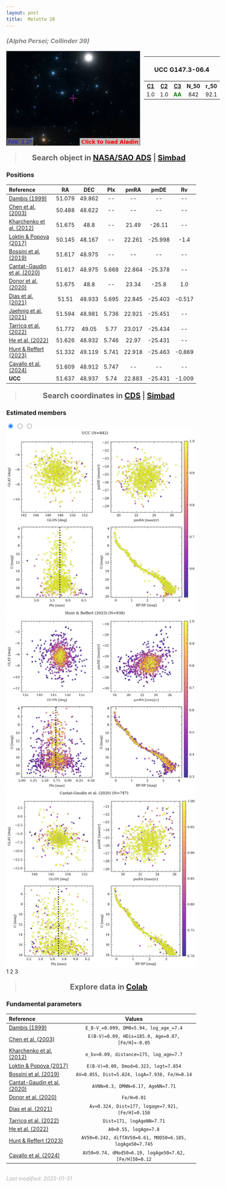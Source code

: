```yaml
---
layout: post
title:  Melotte 20
---
```

<h3><span style="color: #808080;"><i>(Alpha Persei; Collinder 39)</i></span></h3><div style="display: flex; justify-content: space-between; width:720px;height:250px">
<div style="text-align: center;">
<!-- WEBP image -->
<img id="myImage" src="https://raw.githubusercontent.com/ucc23/Q2N/main/plots/melotte20_aladin.webp" alt="Clickable Image" style="width:355px;height:250px; cursor: pointer;">

<!-- Div to contain Aladin Lite viewer -->
<div id="aladin-lite-div" style="width:355px;height:250px;display:none;"></div>

<!-- Aladin Lite script (will be loaded after the image is clicked) -->
<script type="text/javascript">
// Function to load Aladin Lite after image click and hide the image
function loadAladinLiteAndHideImage() {
    // Dynamically load the Aladin Lite script
    let aladinScript = document.createElement('script');
    aladinScript.src = "https://aladin.cds.unistra.fr/AladinLite/api/v3/latest/aladin.js";
    aladinScript.charset = "utf-8";
    aladinScript.onload = function () {
        A.init.then(() => {
            let aladin = A.aladin('#aladin-lite-div', {survey:"P/DSS2/color", fov:3.07, target: "51.637 48.937"});
            // Remove the image
            document.getElementById('myImage').remove();
            // Hide the image
            //document.getElementById('myImage').style.visibility = "hidden";
            // Show the Aladin Lite viewer
            document.getElementById('aladin-lite-div').style.display = 'block';
        });
     };
    document.head.appendChild(aladinScript);
}
// Event listener for image click
document.getElementById('myImage').addEventListener('click', loadAladinLiteAndHideImage);
</script>
</div>
<!-- Left block -->

<table style="text-align: center; width:355px;height:250px;">
  <!-- Row 1 (title) -->
  <tr>
    <td colspan="5"><h3>UCC G147.3-06.4</h3></td>
  </tr>
  <!-- Row 2 -->
  <tr>
    <th><a href="https://ucc.ar/faq#what-are-the-c1-c2-and-c3-parameters" title="Photometric class">C1</a></th>
    <th><a href="https://ucc.ar/faq#what-are-the-c1-c2-and-c3-parameters" title="Density class">C2</a></th>
    <th><a href="https://ucc.ar/faq#what-are-the-c1-c2-and-c3-parameters" title="Combined class">C3</a></th>
    <th><div title="Stars with membership probability >50%">N_50</div></th>
    <th><div title="Radius that contains half the members [arcmin]">r_50</div></th>
  </tr>
  <!-- Row 3 -->
  <tr>
    <td>1.0</td>
    <td>1.0</td>
    <td><span style="color: green; font-weight: bold;">A</span><span style="color: green; font-weight: bold;">A</span></td>
    <td>842</td>
    <td>92.1</td>
  </tr>
</table>
</div>

> <p style="text-align:center; font-weight: bold; font-size:20px">Search object in <a data-umami-event="nasa_search" href="https://ui.adsabs.harvard.edu/search/q=%20collection%3Aastronomy%20body%3A%22Melotte%2020%22&sort=date%20desc%2C%20bibcode%20desc&p_=0" target="_blank">NASA/SAO ADS</a> | <a data-umami-event="simbad_search" href="https://simbad.cds.unistra.fr/simbad/sim-id-refs?Ident=melotte20" target="_blank">Simbad</a></p>


### Positions

| Reference    | RA    | DEC   | Plx  | pmRA  | pmDE   |  Rv  |
| :---         | :---: | :---: | :---: | :---: | :---: | :---: |
|[Dambis (1999)](https://ui.adsabs.harvard.edu/abs/1999AstL...25....7D) | 51.079 | 49.862 | -- | -- | -- | -- |
|[Chen et al. (2003)](https://ui.adsabs.harvard.edu/abs/2003AJ....125.1397C) | 50.488 | 48.622 | -- | -- | -- | -- |
|[Kharchenko et al. (2012)](https://ui.adsabs.harvard.edu/abs/2012A%26A...543A.156K) | 51.675 | 48.8 | -- | 21.49 | -26.11 | -- |
|[Loktin & Popova (2017)](https://ui.adsabs.harvard.edu/abs/2017AstBu..72..257L) | 50.145 | 48.167 | -- | 22.261 | -25.998 | -1.4 |
|[Bossini et al. (2019)](https://ui.adsabs.harvard.edu/abs/2019A%26A...623A.108B) | 51.617 | 48.975 | -- | -- | -- | -- |
|[Cantat-Gaudin et al. (2020)](https://ui.adsabs.harvard.edu/abs/2020A%26A...640A...1C) | 51.617 | 48.975 | 5.668 | 22.864 | -25.378 | -- |
|[Donor et al. (2020)](https://ui.adsabs.harvard.edu/abs/2020AJ....159..199D) | 51.675 | 48.8 | -- | 23.34 | -25.8 | 1.0 |
|[Dias et al. (2021)](https://ui.adsabs.harvard.edu/abs/2021MNRAS.504..356D) | 51.51 | 48.933 | 5.695 | 22.845 | -25.403 | -0.517 |
|[Jaehnig et al. (2021)](https://ui.adsabs.harvard.edu/abs/2021ApJ...923..129J) | 51.594 | 48.981 | 5.736 | 22.921 | -25.451 | -- |
|[Tarricq et al. (2022)](https://ui.adsabs.harvard.edu/abs/2022A%26A...659A..59T) | 51.772 | 49.05 | 5.77 | 23.017 | -25.434 | -- |
|[He et al. (2022)](https://ui.adsabs.harvard.edu/abs/2022ApJS..262....7H) | 51.626 | 48.932 | 5.746 | 22.97 | -25.431 | -- |
|[Hunt & Reffert (2023)](https://ui.adsabs.harvard.edu/abs/2023A%26A...673A.114H) | 51.332 | 49.119 | 5.741 | 22.918 | -25.463 | -0.869 |
|[Cavallo et al. (2024)](https://ui.adsabs.harvard.edu/abs/2024AJ....167...12C) | 51.609 | 48.912 | 5.747 | -- | -- | -- |
| **UCC** |51.637 | 48.937 | 5.74 | 22.883 | -25.431 | -1.009 |

> <p style="text-align:center; font-weight: bold; font-size:20px">Search coordinates in <a data-umami-event="cds_coord_search" href="https://cdsportal.u-strasbg.fr/?target=51.637,+48.937" target="_blank">CDS</a> | <a data-umami-event="simbad_coord_search" href="https://simbad.cds.unistra.fr/mobile/object_list.html?coord=51.637%2048.937&output=json&radius=5&userEntry=melotte20" target="_blank">Simbad</a></p>

### Estimated members

<div class="carousel">
<input type="radio" name="radio-btn" id="slide1" checked>
<input type="radio" name="radio-btn" id="slide2">
<input type="radio" name="radio-btn" id="slide3">
<div class="slides">
<div class="slide">
<a href="https://raw.githubusercontent.com/ucc23/Q2N/main/plots/melotte20.webp" target="_blank">
<img src="https://raw.githubusercontent.com/ucc23/Q2N/main/plots/melotte20.webp" alt="Melotte 20 UCC">
</a>
</div>
<div class="slide">
<a href="https://raw.githubusercontent.com/ucc23/Q2N/main/plots/melotte20_HUNT23.webp" target="_blank">
<img src="https://raw.githubusercontent.com/ucc23/Q2N/main/plots/melotte20_HUNT23.webp" alt="Melotte 20 HUNT23">
</a>
</div>
<div class="slide">
<a href="https://raw.githubusercontent.com/ucc23/Q2N/main/plots/melotte20_CANTAT20.webp" target="_blank">
<img src="https://raw.githubusercontent.com/ucc23/Q2N/main/plots/melotte20_CANTAT20.webp" alt="Melotte 20 CANTAT20">
</a>
</div>
</div>
<div class="indicators">
<label for="slide1">1</label>
<label for="slide2">2</label>
<label for="slide3">3</label>
</div>
</div>


> <p style="text-align:center; font-weight: bold; font-size:20px">Explore data in <a data-umami-event="colab" href="https://colab.research.google.com/github/ucc23/ucc/blob/main/assets/notebook.ipynb" target="_blank">Colab</a></p>


### Fundamental parameters

| Reference |  Values |
| :---         |     :---:      |
| [Dambis (1999)](https://ui.adsabs.harvard.edu/abs/1999AstL...25....7D) | `E_B-V_=0.099, DM0=5.94, log_age_=7.4` |
| [Chen et al. (2003)](https://ui.adsabs.harvard.edu/abs/2003AJ....125.1397C) | `E(B-V)=0.09, HDis=185.0, Age=0.07, [Fe/H]=-0.05` |
| [Kharchenko et al. (2012)](https://ui.adsabs.harvard.edu/abs/2012A%26A...543A.156K) | `e_bv=0.09, distance=175, log_age=7.7` |
| [Loktin & Popova (2017)](https://ui.adsabs.harvard.edu/abs/2017AstBu..72..257L) | `E(B-V)=0.09, Dmod=6.323, logt=7.854` |
| [Bossini et al. (2019)](https://ui.adsabs.harvard.edu/abs/2019A%26A...623A.108B) | `AV=0.055, Dist=5.824, logA=7.938, Fe/H=0.14` |
| [Cantat-Gaudin et al. (2020)](https://ui.adsabs.harvard.edu/abs/2020A%26A...640A...1C) | `AVNN=0.3, DMNN=6.17, AgeNN=7.71` |
| [Donor et al. (2020)](https://ui.adsabs.harvard.edu/abs/2020AJ....159..199D) | `Fe/H=0.01` |
| [Dias et al. (2021)](https://ui.adsabs.harvard.edu/abs/2021MNRAS.504..356D) | `Av=0.324, Dist=177, logage=7.921, [Fe/H]=0.158` |
| [Tarricq et al. (2022)](https://ui.adsabs.harvard.edu/abs/2022A%26A...659A..59T) | `Dist=171, logAgeNN=7.71` |
| [He et al. (2022)](https://ui.adsabs.harvard.edu/abs/2022ApJS..262....7H) | `A0=0.55, logAge=7.8` |
| [Hunt & Reffert (2023)](https://ui.adsabs.harvard.edu/abs/2023A%26A...673A.114H) | `AV50=0.242, diffAV50=0.61, MOD50=6.185, logAge50=7.745` |
| [Cavallo et al. (2024)](https://ui.adsabs.harvard.edu/abs/2024AJ....167...12C) | `AV50=0.74, dMod50=6.19, logAge50=7.62, [Fe/H]50=0.12` |

<br>
<font color="b3b1b1"><i>Last modified: 2025-01-31</i></font>
